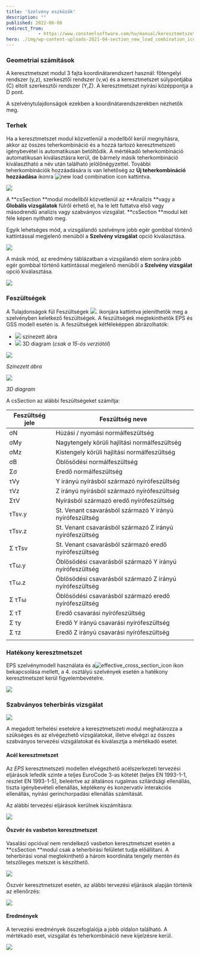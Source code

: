 ```yaml
---
title: 'Szelvény eszközök'
description: ""
published: 2022-06-08
redirect_from: 
            - https://www.consteelsoftware.com/hu/manual/keresztmetszet-modul/section-module/
hero: ./img/wp-content-uploads-2021-04-section_new_load_combination_icon.png
---
```

<!-- wp:heading {"level":3} -->

### Geometriai számítások

<!-- /wp:heading -->

<!-- wp:paragraph {"align":"justify"} -->

A keresztmetszet modul 3 fajta koordinátarendszert használ: főtengelyi rendszer (y,z), szerkesztői rendszer (v,w) és a keresztmetszet súlypontjába (C) eltolt szerkesztői rendszer (Y,Z). A keresztmetszet nyírási középpontja a D pont.

<!-- /wp:paragraph -->

<!-- wp:paragraph -->

A szelvénytulajdonságok ezekben a koordinátarendszerekben nézhetők meg.

<!-- /wp:paragraph -->

<!-- wp:spacer -->

<!-- /wp:spacer -->

<!-- wp:heading {"level":3} -->

### Terhek

<!-- /wp:heading -->

<!-- wp:paragraph {"align":"justify"} -->

Ha a keresztmetszet modul közvetlenül a modellből kerül megnyitásra, akkor az összes teherkombináció és a hozzá tartozó keresztmetszeti igénybevétel is automatikusan betöltődik. A mértékadó teherkombináció automatikusan kiválasztásra kerül, de bármely másik teherkombináció kiválasztható a név után található jelölőnégyzettel. További teherkombinációk hozzáadására is van lehetőség az **Új teherkombináció hozzáadása** ikonra ![new load combination icon](./img/wp-content-uploads-2021-04-section_new_load_combination_icon.png) kattintva.

<!-- /wp:paragraph -->

<!-- wp:image {"id":6623,"sizeSlug":"large","linkDestination":"media"} -->

[![](./img/wp-content-uploads-2021-04-section_new_load_combination_table-1024x121.png)](https://consteelsoftware.com/wp-content/uploads/2021/04/section_new_load_combination_table.png)

<!-- /wp:image -->

<!-- wp:spacer {"height":"50px","editorskit":{"devices":false,"desktop":true,"tablet":true,"mobile":true,"loggedin":true,"loggedout":true,"acf_visibility":"","acf_field":"","acf_condition":"","acf_value":"","migrated":false,"unit_test":false},"editorskit_typography":{"name":"","family":"","weight":""},"extUtilities":[]} -->

<!-- /wp:spacer -->

<!-- wp:paragraph -->

A **csSection **modul modellből közvetlenül az **Analízis **vagy a **Globális vizsgálatok** fülről érhető el, ha le lett futtatva első vagy másodrendű analízis vagy szabványos vizsgálat. **csSection **modul két féle képen nyitható meg.

<!-- /wp:paragraph -->

<!-- wp:columns -->

<!-- wp:column -->

<!-- wp:paragraph {"align":"justify"} -->

Egyik lehetséges mód, a vizsgálandó szelvényre jobb egér gombbal történő kattintással megjelenő menüből a **Szelvény vizsgálat** opció kiválasztása.

<!-- /wp:paragraph -->

<!-- wp:image {"align":"center","id":37520,"width":252,"height":202,"sizeSlug":"full","linkDestination":"media","className":"is-style-editorskit-rounded"} -->

[![](https://consteelsoftware.com/wp-content/uploads/2022/06/scr_szelvenyvizsgalat_1.png)](./img/wp-content-uploads-2022-06-scr_szelvenyvizsgalat_1.png)

<!-- /wp:image -->

<!-- /wp:column -->

<!-- wp:column -->

<!-- wp:paragraph {"align":"justify"} -->

A másik mód, az eredmény táblázatban a vizsgálandó elem sorára jobb egér gombbal történő kattintással megjelenő menüből a **Szelvény vizsgálat** opció kiválasztása.

<!-- /wp:paragraph -->

<!-- wp:image {"align":"center","id":37512,"sizeSlug":"full","linkDestination":"media","className":"is-style-editorskit-rounded"} -->

[![](https://consteelsoftware.com/wp-content/uploads/2022/06/scr_szelvenyvizsgalat_2.png)](./img/wp-content-uploads-2022-06-scr_szelvenyvizsgalat_2.png)

<!-- /wp:image -->

<!-- /wp:column -->

<!-- /wp:columns -->

<!-- wp:spacer -->

<!-- /wp:spacer -->

<!-- wp:heading {"level":3} -->

### Feszültségek

<!-- /wp:heading -->

<!-- wp:paragraph {"align":"justify"} -->

A Tulajdonságok fül Feszültségek ![](./img/wp-content-uploads-2021-04-cmd_sectmod_stresses.png). ikonjára kattintva jeleníthetők meg a szelvényben keletkező feszültségek. A feszültségek megtekinthetők EPS és GSS modell esetén is. A feszültségek kétféleképpen ábrázolhatók:

<!-- /wp:paragraph -->

<!-- wp:list -->

- ![](./img/wp-content-uploads-2021-04-cmd_sectmod_stress.png) színezett ábra
- ![](./img/wp-content-uploads-2021-04-cmd_sectmod_stress3D.png) 3D diagram (_csak a 15-ös verziótól_)

<!-- /wp:list -->

<!-- wp:columns -->

<!-- wp:column -->

<!-- wp:image {"id":22552,"sizeSlug":"large","linkDestination":"none"} -->

![](./img/wp-content-uploads-2021-07-scr_stress_colfig.png)

_Színezett ábra_

<!-- /wp:image -->

<!-- /wp:column -->

<!-- wp:column -->

<!-- wp:image {"id":22558,"sizeSlug":"large","linkDestination":"none"} -->

![](./img/wp-content-uploads-2021-07-scr_stress_3Ddiag.png)

_3D diagram_

<!-- /wp:image -->

<!-- /wp:column -->

<!-- /wp:columns -->

<!-- wp:paragraph {"align":"justify"} -->

A csSection az alábbi feszültségeket számítja:

<!-- /wp:paragraph -->

<!-- wp:table {"hasFixedLayout":true,"align":"center","className":"is-style-stripes"} -->

| Feszültség jele | Feszültség neve                                          |
| --------------- | -------------------------------------------------------- |
| σN              | Húzási / nyomási normálfeszültség                        |
| σMy             | Nagytengely körüli hajlítási normálfeszültség            |
| σMz             | Kistengely körüli hajlítási normálfeszültség             |
| σB              | Öblösödési normálfeszültség                              |
| Σσ              | Eredő normálfeszültség                                   |
| τVy             | Y irányú nyírásból származó nyírófeszültség              |
| τVz             | Z irányú nyírásból származó nyírófeszültség              |
| ΣτV             | Nyírásból származó eredő nyírófeszültség                 |
| τTsv.y          | St. Venant csavarásból származó Y irányú nyírófeszültség |
| τTsv.z          | St. Venant csavarásból származó Z irányú nyírófeszültség |
| Σ τTsv          | St. Venant csavarásból származó eredő nyírófeszültség    |
| τTω.y           | Öblösödési csavarásból származó Y irányú nyírófeszültség |
| τTω.z           | Öblösödési csavarásból származó Z irányú nyírófeszültség |
| Σ τTω           | Öblösödési csavarásból származó eredő nyírófeszültség    |
| Σ τT            | Eredő csavarási nyírófeszültség                          |
| Σ τy            | Eredő Y irányú csavarási nyírófeszültség                 |
| Σ τz            | Eredő Z irányú csavarási nyírófeszültség                 |
|                 |                                                          |

<!-- /wp:table -->

<!-- wp:spacer -->

<!-- /wp:spacer -->

<!-- wp:heading {"level":3} -->

### Hatékony keresztmetszet

<!-- /wp:heading -->

<!-- wp:paragraph {"align":"justify"} -->

EPS szelvénymodell használata és a![effective_cross_section_icon](./img/wp-content-uploads-2021-04-effective_cross_section_icon-e1617795855116.png) ikon bekapcsolása mellett, a 4. osztályú szelvények esetén a hatékony keresztmetszet kerül figyelembevételre.

<!-- /wp:paragraph -->

<!-- wp:image {"align":"center","id":6710,"width":233,"height":233,"sizeSlug":"large","linkDestination":"media"} -->

[![](https://consteelsoftware.com/wp-content/uploads/2021/04/effective_cross_section_img.png)](./img/wp-content-uploads-2021-04-effective_cross_section_img.png)

<!-- /wp:image -->

<!-- wp:spacer -->

<!-- /wp:spacer -->

<!-- wp:heading {"level":3} -->

### Szabványos teherbírás vizsgálat

<!-- /wp:heading -->

<!-- wp:image {"align":"center","id":37504,"width":278,"height":49,"sizeSlug":"full","linkDestination":"media","className":"is-style-editorskit-rounded"} -->

[![](https://consteelsoftware.com/wp-content/uploads/2022/06/scr_szelvenyvizsgalat_szabv_teherbiras.png)](./img/wp-content-uploads-2022-06-scr_szelvenyvizsgalat_szabv_teherbiras.png)

<!-- /wp:image -->

<!-- wp:paragraph {"align":"justify"} -->

A megadott terhelési esetekre a keresztmetszeti modul meghatározza a szükséges és az elvégezhető vizsgálatokat, illetve elvégzi az összes szabványos tervezési vizsgálatokat és kiválasztja a mértékadó esetet.

<!-- /wp:paragraph -->

<!-- wp:heading {"level":4} -->

#### Acél keresztmetszet

<!-- /wp:heading -->

<!-- wp:paragraph {"align":"justify"} -->

Az _EPS_ keresztmetszeti modellen elvégezhető acélszerkezeti tervezési eljárások lefedik szinte a teljes EuroCode 3-as kötetét (teljes EN 1993-1-1, részlet EN 1993-1-5), beleértve az általános rugalmas szilárdsági ellenállás, tiszta igénybevételi ellenállás, képlékeny és konzervatív interakciós ellenállás, nyírási gerinchorpadási ellenállás számítását.

<!-- /wp:paragraph -->

<!-- wp:paragraph -->

Az alábbi tervezési eljárások kerülnek kiszámításra:

<!-- /wp:paragraph -->

<!-- wp:image {"align":"center","id":37532,"sizeSlug":"large","linkDestination":"media","className":"is-style-editorskit-rounded"} -->

[![](./img/wp-content-uploads-2022-06-tabl_szelveny_vizsgalatok_acel-367x1024.png)](https://consteelsoftware.com/wp-content/uploads/2022/06/tabl_szelveny_vizsgalatok_acel.png)

<!-- /wp:image -->

<!-- wp:spacer -->

<!-- /wp:spacer -->

<!-- wp:heading {"level":4} -->

#### Öszvér és vasbeton keresztmetszet

<!-- /wp:heading -->

<!-- wp:paragraph {"align":"justify"} -->

Vasalási opcióval nem rendelkező vasbeton keresztmetszet esetén a **csSection **modul csak a teherbírási felületet tudja előállítani. A teherbírási vonal megtekinthető a három koordináta tengely mentén és tetszőleges metszet is készíthető.

<!-- /wp:paragraph -->

<!-- wp:image {"align":"center","id":37496,"width":748,"height":377,"sizeSlug":"full","linkDestination":"media","className":"is-style-editorskit-rounded"} -->

[![](https://consteelsoftware.com/wp-content/uploads/2022/06/scr_szelvenyvizsgalat_teherbiras_felulet.png)](./img/wp-content-uploads-2022-06-scr_szelvenyvizsgalat_teherbiras_felulet.png)

<!-- /wp:image -->

<!-- wp:paragraph -->

Öszvér keresztmetszet esetén, az alábbi tervezési eljárások alapján történik az ellenőrzés:

<!-- /wp:paragraph -->

<!-- wp:image {"align":"center","id":37544,"width":448,"height":373,"sizeSlug":"full","linkDestination":"media","className":"is-style-editorskit-rounded"} -->

[![](https://consteelsoftware.com/wp-content/uploads/2022/06/tabl_szelveny_vizsgalatok_oszver.png)](./img/wp-content-uploads-2022-06-tabl_szelveny_vizsgalatok_oszver.png)

<!-- /wp:image -->

<!-- wp:heading {"level":4} -->

#### Eredmények

<!-- /wp:heading -->

<!-- wp:paragraph {"align":"justify"} -->

A tervezési eredmények összefoglalója a jobb oldalon található. A mértékadó eset, vizsgálat és teherkombináció neve kijelzésre kerül.

<!-- /wp:paragraph -->

<!-- wp:image {"align":"center","id":37488,"sizeSlug":"full","linkDestination":"media","className":"is-style-editorskit-rounded"} -->

[![](https://consteelsoftware.com/wp-content/uploads/2022/06/scr_szelvenyvizsgalat_eredmeny_tabl.png)](./img/wp-content-uploads-2022-06-scr_szelvenyvizsgalat_eredmeny_tabl.png)

<!-- /wp:image -->

<!-- wp:spacer -->

<!-- /wp:spacer -->
